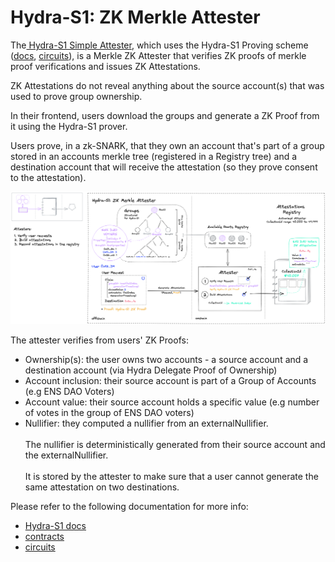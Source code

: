 # Hydra-S1: ZK Merkle Attester

The[ Hydra-S1 Simple Attester](https://github.com/sismo-core/sismo-protocol/blob/main/contracts/attesters/hydra-s1/HydraS1SimpleAttester.sol), which uses the Hydra-S1 Proving scheme ([docs](../../../technical-concepts/hydra-zk-proving-schemes/hydra-s1.md), [circuits](https://github.com/sismo-core/hydra-s1-zkps)), is a Merkle ZK Attester that verifies ZK proofs of merkle proof verifications and issues ZK Attestations.

ZK Attestations do not reveal anything about the source account(s) that was used to prove group ownership.

In their frontend, users download the groups and generate a ZK Proof from it using the Hydra-S1 prover.&#x20;

Users prove, in a zk-SNARK, that they own an account that's part of a group stored in an accounts merkle tree (registered in a Registry tree) and a destination account that will receive the attestation (so they prove consent to the attestation).

![Hydra-S1: ZK Merkle Attester](<../../../.gitbook/assets/4 (3).png>)

The attester verifies from users' ZK Proofs: &#x20;

* Ownership(s): the user owns two accounts - a source account and a destination account (via Hydra Delegate Proof of Ownership)
* Account inclusion: their source account is part of a Group of Accounts (e.g ENS DAO Voters)
* Account value: their source account holds a specific value (e.g number of votes in the group of ENS DAO voters)
* Nullifier: they computed a nullifier from an externalNullifier. \
  \
  The nullifier is deterministically generated from their source account and the externalNullifier. \
  \
  It is stored by the attester to make sure that a user cannot generate the same attestation on two destinations.

Please refer to the following documentation for more info:

* [Hydra-S1 docs](../../../technical-concepts/hydra-zk-proving-schemes/hydra-s1.md)
* [contracts](https://github.com/sismo-core/sismo-protocol/blob/main/contracts/attesters/hydra-s1/HydraS1SimpleAttester.sol)
* [circuits](https://github.com/sismo-core/hydra-s1-zkps)
